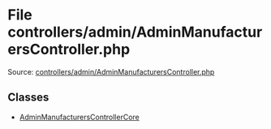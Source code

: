 File controllers/admin/AdminManufacturersController.php
=========

Source: [controllers/admin/AdminManufacturersController.php](https://github.com/PrestaShop/PrestaShop/blob/1.5.6.2/controllers/admin/AdminManufacturersController.php)


Classes
-------

* [AdminManufacturersControllerCore](class.AdminManufacturersControllerCore.md)

